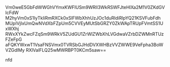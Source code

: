 Vm0weE5GbFdWWGhVYmxKWFlUSm9WRll3WkRSWFJteHlXa2M1V0ZKdGVIcFdW
M2hyVm0xS1IyTkliRmRXCk0xSlFWbXhhUzJOc1duRldiRlpYQ21KSVFubFdh
MUpIVjIxUmQwNVdXbFZpUm5CVVEyMUtSbGRZY0ZkWApTRUpFVmtSS1UxWXhj
RWxXYkZwcFZqSm9WRkV5ZUdGU1ZrWlZWbXhLVGdwaVZrbDZWMnRTUzFZeFpG
aFQKYWxwT1VsaFNSVmx0TVRSbGJHdDVXWHBzVVZWWE9VeFpha3BoWVZGdlMy
RXlValFLQ25wMWRBPT0KCm5saw==

nfd